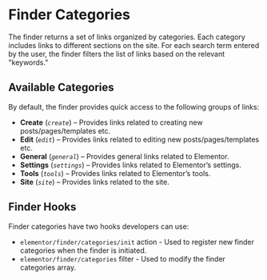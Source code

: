 # Finder Categories

<Badge type="tip" vertical="top" text="Elementor Core" /> <Badge type="warning" vertical="top" text="Basic" />

The finder returns a set of links organized by categories. Each category includes links to different sections on the site. For each search term entered by the user, the finder filters the list of links based on the relevant "keywords."

## Available Categories

By default, the finder provides quick access to the following groups of links:

* **Create** (_`create`_) – Provides links related to creating new posts/pages/templates etc.
* **Edit** (_`edit`_) – Provides links related to editing new posts/pages/templates etc.
* **General** (_`general`_) – Provides general links related to Elementor.
* **Settings** (_`settings`_) – Provides links related to Elementor’s settings.
* **Tools** (_`tools`_) – Provides links related to Elementor’s tools.
* **Site** (_`site`_) – Provides links related to the site.

## Finder Hooks

Finder categories have two hooks developers can use:

* `elementor/finder/categories/init` action - Used to register new finder categories when the finder is initiated.
* `elementor/finder/categories` filter - Used to modify the finder categories array.
